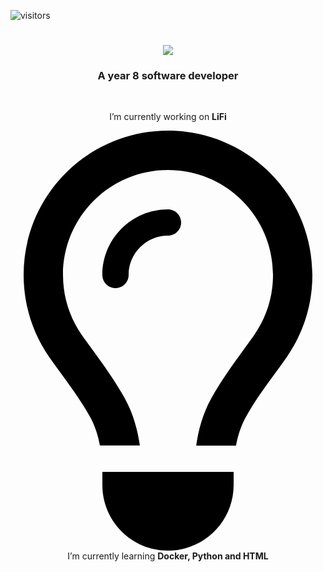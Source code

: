![visitors](https://visitor-badge.laobi.icu/badge?page_id=AdamKhier.AdamKhier)

<h1 align="Center">
  <img src="https://readme-typing-svg.herokuapp.com/?font=Righteous&size=35&center=true&vCenter=true&width=500&height=70&duration=4000&lines=Hi+There!+%F0%9F%91%8B;+I%27m+Adam+Khier!">
</h1>

<h3 align="center">A year 8 software developer </h3>

<br/>

<div align="center">
 
 I’m currently working on **LiFi**
 
 <svg xmlns="http://www.w3.org/2000/svg" viewBox="0 0 384 512"><!--!Font Awesome Free 6.5.2 by @fontawesome - https://fontawesome.com License - https://fontawesome.com/license/free Copyright 2024 Fonticons, Inc.--><path d="M297.2 248.9C311.6 228.3 320 203.2 320 176c0-70.7-57.3-128-128-128S64 105.3 64 176c0 27.2 8.4 52.3 22.8 72.9c3.7 5.3 8.1 11.3 12.8 17.7l0 0c12.9 17.7 28.3 38.9 39.8 59.8c10.4 19 15.7 38.8 18.3 57.5H109c-2.2-12-5.9-23.7-11.8-34.5c-9.9-18-22.2-34.9-34.5-51.8l0 0 0 0c-5.2-7.1-10.4-14.2-15.4-21.4C27.6 247.9 16 213.3 16 176C16 78.8 94.8 0 192 0s176 78.8 176 176c0 37.3-11.6 71.9-31.4 100.3c-5 7.2-10.2 14.3-15.4 21.4l0 0 0 0c-12.3 16.8-24.6 33.7-34.5 51.8c-5.9 10.8-9.6 22.5-11.8 34.5H226.4c2.6-18.7 7.9-38.6 18.3-57.5c11.5-20.9 26.9-42.1 39.8-59.8l0 0 0 0 0 0c4.7-6.4 9-12.4 12.7-17.7zM192 128c-26.5 0-48 21.5-48 48c0 8.8-7.2 16-16 16s-16-7.2-16-16c0-44.2 35.8-80 80-80c8.8 0 16 7.2 16 16s-7.2 16-16 16zm0 384c-44.2 0-80-35.8-80-80V416H272v16c0 44.2-35.8 80-80 80z"/></svg>I’m currently learning **Docker, Python and HTML**

 </div>
